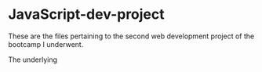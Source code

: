 # JavaScript-dev-project

These are the files pertaining to the second web development project of the bootcamp I underwent.

The underlying 
